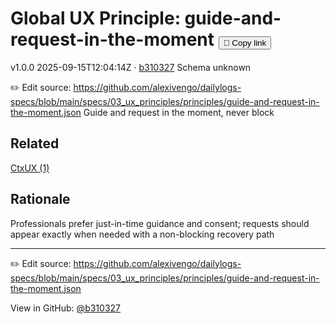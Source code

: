 # Global UX Principle: guide-and-request-in-the-moment <button class="copy-link" aria-label="Copy page link" onclick="window.spechubCopyLink && window.spechubCopyLink()">🔗 Copy link</button>

<p class="badges">
  <span class="badge version">v1.0.0</span>
  <span class="badge build">2025-09-15T12:04:14Z · <a href="https://github.com/alexivengo/dailylogs-specs/commit/b310327" target="_blank" rel="noopener" class="sha">b310327</a></span>
  <span class="badge schema unknown">Schema unknown</span>
</p>

✏️ Edit source: https://github.com/alexivengo/dailylogs-specs/blob/main/specs/03_ux_principles/principles/guide-and-request-in-the-moment.json
Guide and request in the moment, never block

## Related
<p>
  <span class="chip"><a href="../ctxux/index.md#?principles=guide-and-request-in-the-moment">CtxUX (1)</a></span>
</p>

## Rationale
Professionals prefer just-in-time guidance and consent; requests should appear exactly when needed with a non-blocking recovery path



---
✏️ Edit source: https://github.com/alexivengo/dailylogs-specs/blob/main/specs/03_ux_principles/principles/guide-and-request-in-the-moment.json

<p class="page-meta">
  View in GitHub: <a href="https://github.com/alexivengo/dailylogs-specs/commit/b310327" target="_blank" rel="noopener">@b310327</a></p>